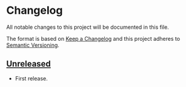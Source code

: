# Changelog

All notable changes to this project will be documented in this file.

The format is based on [Keep a Changelog](http://keepachangelog.com/en/1.0.0/)
and this project adheres to [Semantic Versioning](http://semver.org/spec/v2.0.0.html).

## [Unreleased]

* First release.

[Unreleased]: https://github.com/shimataro/babel-plugin-module-extension-resolver/compare/998406cb392dbcaabf7a0bb27f0dc882108abfe3...HEAD
